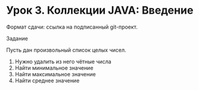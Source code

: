 # Урок 3. Коллекции JAVA: Введение

Формат сдачи: ссылка на подписанный git-проект.

Задание

Пусть дан произвольный список целых чисел.

1) Нужно удалить из него чётные числа
2) Найти минимальное значение
3) Найти максимальное значение
4) Найти среднее значение
